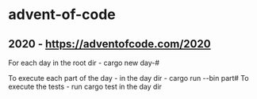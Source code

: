 # advent-of-code

## 2020 - https://adventofcode.com/2020

For each day in the root dir - cargo new day-#

To execute each part of the day - in the day dir - cargo run --bin part#
To execute the tests - run cargo test in the day dir